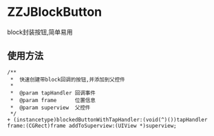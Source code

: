 # ZZJBlockButton
block封装按钮,简单易用

## 使用方法
```objc
/**
 *  快速创建带block回调的按钮,并添加到父控件
 *
 *  @param tapHandler 回调事件
 *  @param frame      位置信息
 *  @param superview  父控件
 */
+ (instancetype)blockedButtonWithTapHandler:(void(^)())tapHandler frame:(CGRect)frame addToSuperview:(UIView *)superview;

```
